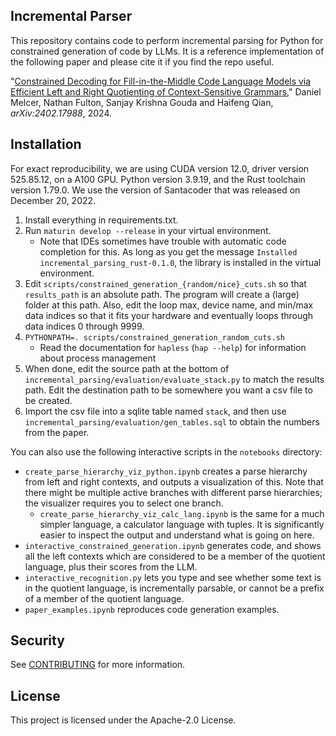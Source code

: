 ## Incremental Parser

This repository contains code to perform incremental parsing for Python for constrained generation of code by LLMs.
It is a reference implementation of the following paper and please cite it if you find the repo useful.

"[Constrained Decoding for Fill-in-the-Middle Code Language Models via Efficient Left and Right Quotienting of Context-Sensitive Grammars](https://arxiv.org/pdf/2402.17988.pdf),"
Daniel Melcer, Nathan Fulton, Sanjay Krishna Gouda and Haifeng Qian, *arXiv:2402.17988*, 2024.

## Installation

For exact reproducibility, we are using CUDA version 12.0, driver version 525.85.12, on a A100 GPU.
Python version 3.9.19, and the Rust toolchain version 1.79.0.
We use the version of Santacoder that was released on December 20, 2022.

1. Install everything in requirements.txt.
2. Run `maturin develop --release` in your virtual environment.
   - Note that IDEs sometimes have trouble with automatic code completion for this. 
     As long as you get the message `Installed incremental_parsing_rust-0.1.0`, the library is installed in the virtual environment.
3. Edit `scripts/constrained_generation_{random/nice}_cuts.sh` so that `results_path` is an absolute path.
   The program will create a (large) folder at this path.
   Also, edit the loop max, device name, and min/max data indices so that it fits your hardware and eventually loops
   through data indices 0 through 9999.
4. `PYTHONPATH=. scripts/constrained_generation_random_cuts.sh`
   - Read the documentation for `hapless` (`hap --help`) for information about process management
5. When done, edit the source path at the bottom of `incremental_parsing/evaluation/evaluate_stack.py` to match the
   results path.
   Edit the destination path to be somewhere you want a csv file to be created.
6. Import the csv file into a sqlite table named `stack`, and then use `incremental_parsing/evaluation/gen_tables.sql`
   to obtain the numbers from the paper.

You can also use the following interactive scripts in the `notebooks` directory:

- `create_parse_hierarchy_viz_python.ipynb` creates a parse hierarchy from left and right contexts, and outputs a
  visualization of this.
  Note that there might be multiple active branches with different parse hierarchies; the visualizer requires you to
  select one branch.
    - `create_parse_hierarchy_viz_calc_lang.ipynb` is the same for a much simpler language, a calculator language with
      tuples.
      It is significantly easier to inspect the output and understand what is going on here.
- `interactive_constrained_generation.ipynb` generates code, and shows all the left contexts which are considered to be
  a member of the quotient language, plus their scores from the LLM.
- `interactive_recognition.py` lets you type and see whether some text is in the quotient language, is incrementally
  parsable, or cannot be a prefix of a member of the quotient language.
- `paper_examples.ipynb` reproduces code generation examples.


## Security

See [CONTRIBUTING](CONTRIBUTING.md#security-issue-notifications) for more information.


## License

This project is licensed under the Apache-2.0 License.


